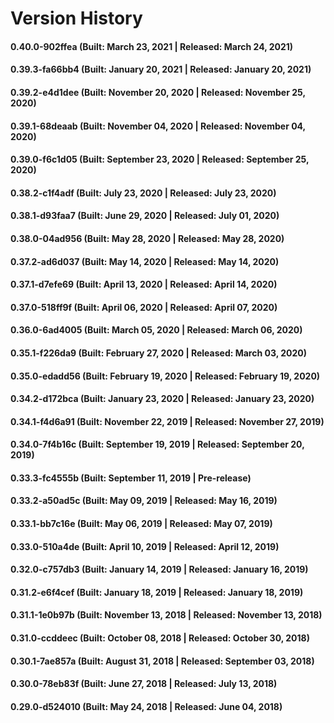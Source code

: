 # Version History


#### 0.40.0-902ffea (Built: March 23, 2021 | Released: March 24, 2021)

#### 0.39.3-fa66bb4 (Built: January 20, 2021 | Released: January 20, 2021)

#### 0.39.2-e4d1dee (Built: November 20, 2020 | Released: November 25, 2020)

#### 0.39.1-68deaab (Built: November 04, 2020 | Released: November 04, 2020)

#### 0.39.0-f6c1d05 (Built: September 23, 2020 | Released: September 25, 2020)

#### 0.38.2-c1f4adf (Built: July 23, 2020 | Released: July 23, 2020)

#### 0.38.1-d93faa7 (Built: June 29, 2020 | Released: July 01, 2020)

#### 0.38.0-04ad956 (Built: May 28, 2020 | Released: May 28, 2020)

#### 0.37.2-ad6d037 (Built: May 14, 2020 | Released: May 14, 2020)

#### 0.37.1-d7efe69 (Built: April 13, 2020 | Released: April 14, 2020)

#### 0.37.0-518ff9f (Built: April 06, 2020 | Released: April 07, 2020)

#### 0.36.0-6ad4005 (Built: March 05, 2020 | Released: March 06, 2020)

#### 0.35.1-f226da9 (Built: February 27, 2020 | Released: March 03, 2020)

#### 0.35.0-edadd56 (Built: February 19, 2020 | Released: February 19, 2020)

#### 0.34.2-d172bca (Built: January 23, 2020 | Released: January 23, 2020)

#### 0.34.1-f4d6a91 (Built: November 22, 2019 | Released: November 27, 2019)

#### 0.34.0-7f4b16c (Built: September 19, 2019 | Released: September 20, 2019)

#### 0.33.3-fc4555b (Built: September 11, 2019 | Pre-release)

#### 0.33.2-a50ad5c (Built: May 09, 2019 | Released: May 16, 2019)

#### 0.33.1-bb7c16e (Built: May 06, 2019 | Released: May 07, 2019)

#### 0.33.0-510a4de (Built: April 10, 2019 | Released: April 12, 2019)

#### 0.32.0-c757db3 (Built: January 14, 2019 | Released: January 16, 2019)

#### 0.31.2-e6f4cef (Built: January 18, 2019 | Released: January 18, 2019)

#### 0.31.1-1e0b97b (Built: November 13, 2018 | Released: November 13, 2018)

#### 0.31.0-ccddeec (Built: October 08, 2018 | Released: October 30, 2018)

#### 0.30.1-7ae857a (Built: August 31, 2018 | Released: September 03, 2018)

#### 0.30.0-78eb83f (Built: June 27, 2018 | Released: July 13, 2018)

#### 0.29.0-d524010 (Built: May 24, 2018 | Released: June 04, 2018)

